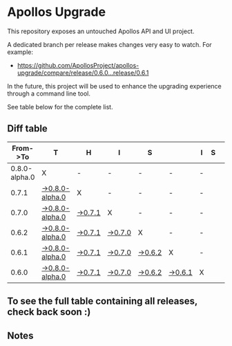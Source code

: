 # Apollos Upgrade

This repository exposes an untouched Apollos API and UI project.

A dedicated branch per release makes changes very easy
to watch. For example:

* https://github.com/ApollosProject/apollos-upgrade/compare/release/0.6.0...release/0.6.1

In the future, this project will be used to enhance the upgrading experience through a command line tool.

See table below for the complete list.

## Diff table

| From->To      | T                                                                                                                 | H                                                                                                 | I                                                                                                 | S                                                                                                 |                                                                                                   | I   | S   |     | C   | O   | O   | L   |
| ------------- | ----------------------------------------------------------------------------------------------------------------- | ------------------------------------------------------------------------------------------------- | ------------------------------------------------------------------------------------------------- | ------------------------------------------------------------------------------------------------- | ------------------------------------------------------------------------------------------------- | --- | --- | --- | --- | --- | --- | --- |
| 0.8.0-alpha.0 | X                                                                                                                 | -                                                                                                 | -                                                                                                 | -                                                                                                 | -                                                                                                 | -   |     |     |     |     |     |     |
| 0.7.1         | [->0.8.0-alpha.0](https://github.com/ApollosProject/apollos-upgrade/compare/release/0.7.1..release/0.8.0-alpha.0) | X                                                                                                 | -                                                                                                 | -                                                                                                 | -                                                                                                 | -   |     |     |     |     |     |     |
| 0.7.0         | [->0.8.0-alpha.0](https://github.com/ApollosProject/apollos-upgrade/compare/release/0.7.0..release/0.8.0-alpha.0) | [->0.7.1](https://github.com/ApollosProject/apollos-upgrade/compare/release/0.7.0..release/0.7.1) | X                                                                                                 | -                                                                                                 | -                                                                                                 | -   |     |     |     |     |     |     |
| 0.6.2         | [->0.8.0-alpha.0](https://github.com/ApollosProject/apollos-upgrade/compare/release/0.6.2..release/0.8.0-alpha.0) | [->0.7.1](https://github.com/ApollosProject/apollos-upgrade/compare/release/0.6.2..release/0.7.1) | [->0.7.0](https://github.com/ApollosProject/apollos-upgrade/compare/release/0.6.2..release/0.7.0) | X                                                                                                 | -                                                                                                 | -   |     |     |     |     |     |     |
| 0.6.1         | [->0.8.0-alpha.0](https://github.com/ApollosProject/apollos-upgrade/compare/release/0.6.1..release/0.8.0-alpha.0) | [->0.7.1](https://github.com/ApollosProject/apollos-upgrade/compare/release/0.6.1..release/0.7.1) | [->0.7.0](https://github.com/ApollosProject/apollos-upgrade/compare/release/0.6.1..release/0.7.0) | [->0.6.2](https://github.com/ApollosProject/apollos-upgrade/compare/release/0.6.1..release/0.6.2) | X                                                                                                 | -   |     |     |     |     |     |     |
| 0.6.0         | [->0.8.0-alpha.0](https://github.com/ApollosProject/apollos-upgrade/compare/release/0.6.0..release/0.8.0-alpha.0) | [->0.7.1](https://github.com/ApollosProject/apollos-upgrade/compare/release/0.6.0..release/0.7.1) | [->0.7.0](https://github.com/ApollosProject/apollos-upgrade/compare/release/0.6.0..release/0.7.0) | [->0.6.2](https://github.com/ApollosProject/apollos-upgrade/compare/release/0.6.0..release/0.6.2) | [->0.6.1](https://github.com/ApollosProject/apollos-upgrade/compare/release/0.6.0..release/0.6.1) | X   |     |     |     |     |     |     |

## To see the full table containing all releases, check back soon :)

## Notes

